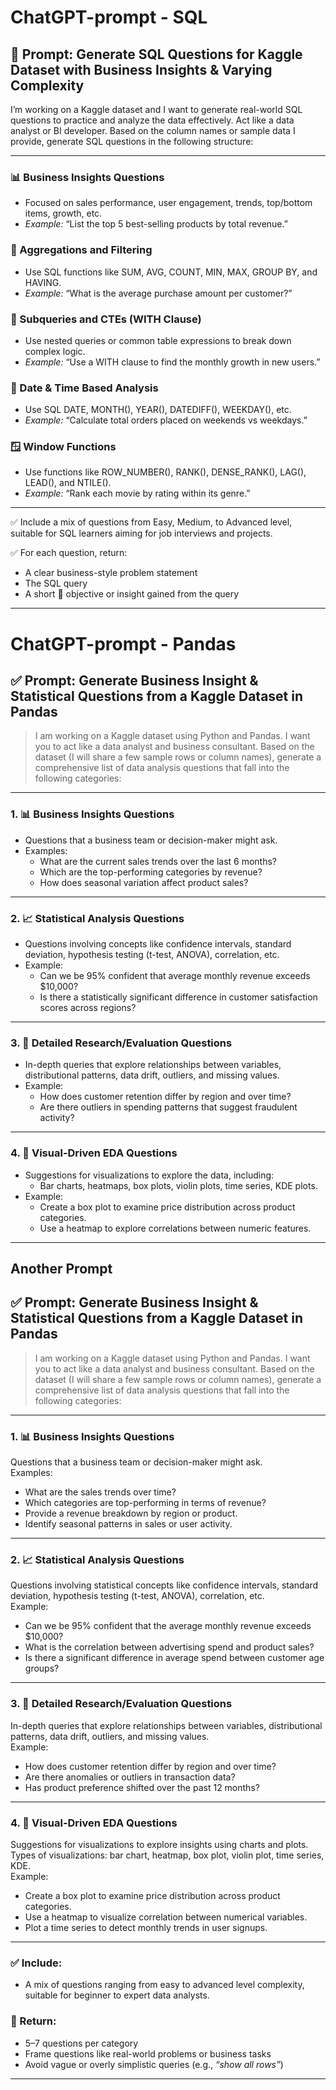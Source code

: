 # ChatGPT-prompt - SQL

## 🧠 Prompt: Generate SQL Questions for Kaggle Dataset with Business Insights & Varying Complexity

I’m working on a Kaggle dataset and I want to generate real-world SQL questions to practice and analyze the data effectively. Act like a data analyst or BI developer. Based on the column names or sample data I provide, generate SQL questions in the following structure:

---

### 📊 Business Insights Questions  
- Focused on sales performance, user engagement, trends, top/bottom items, growth, etc.  
- *Example:* “List the top 5 best-selling products by total revenue.”

### 📐 Aggregations and Filtering  
- Use SQL functions like SUM, AVG, COUNT, MIN, MAX, GROUP BY, and HAVING.  
- *Example:* “What is the average purchase amount per customer?”

### 🔁 Subqueries and CTEs (WITH Clause)  
- Use nested queries or common table expressions to break down complex logic.  
- *Example:* “Use a WITH clause to find the monthly growth in new users.”

### 📆 Date & Time Based Analysis  
- Use SQL DATE, MONTH(), YEAR(), DATEDIFF(), WEEKDAY(), etc.  
- *Example:* “Calculate total orders placed on weekends vs weekdays.”

### 🪟 Window Functions  
- Use functions like ROW_NUMBER(), RANK(), DENSE_RANK(), LAG(), LEAD(), and NTILE().  
- *Example:* “Rank each movie by rating within its genre.”

---

✅ Include a mix of questions from Easy, Medium, to Advanced level, suitable for SQL learners aiming for job interviews and projects.

✅ For each question, return:
- A clear business-style problem statement  
- The SQL query  
- A short 🎯 objective or insight gained from the query

---

# ChatGPT-prompt - Pandas

## ✅ Prompt: Generate Business Insight & Statistical Questions from a Kaggle Dataset in Pandas

> I am working on a Kaggle dataset using Python and Pandas. I want you to act like a data analyst and business consultant. Based on the dataset (I will share a few sample rows or column names), generate a comprehensive list of data analysis questions that fall into the following categories:

---

### 1. 📊 Business Insights Questions  
- Questions that a business team or decision-maker might ask.  
- Examples:  
  - What are the current sales trends over the last 6 months?  
  - Which are the top-performing categories by revenue?  
  - How does seasonal variation affect product sales?

---

### 2. 📈 Statistical Analysis Questions  
- Questions involving concepts like confidence intervals, standard deviation, hypothesis testing (t-test, ANOVA), correlation, etc.  
- Example:  
  - Can we be 95% confident that average monthly revenue exceeds $10,000?  
  - Is there a statistically significant difference in customer satisfaction scores across regions?

---

### 3. 🧠 Detailed Research/Evaluation Questions  
- In-depth queries that explore relationships between variables, distributional patterns, data drift, outliers, and missing values.  
- Example:  
  - How does customer retention differ by region and over time?  
  - Are there outliers in spending patterns that suggest fraudulent activity?

---

### 4. 🔎 Visual-Driven EDA Questions  
- Suggestions for visualizations to explore the data, including:  
  - Bar charts, heatmaps, box plots, violin plots, time series, KDE plots.  
- Example:  
  - Create a box plot to examine price distribution across product categories.  
  - Use a heatmap to explore correlations between numeric features.

---

## Another Prompt

## ✅ Prompt: Generate Business Insight & Statistical Questions from a Kaggle Dataset in Pandas

> I am working on a Kaggle dataset using Python and Pandas. I want you to act like a data analyst and business consultant. Based on the dataset (I will share a few sample rows or column names), generate a comprehensive list of data analysis questions that fall into the following categories:

---

### 1. 📊 Business Insights Questions  
Questions that a business team or decision-maker might ask.  
Examples:  
- What are the sales trends over time?  
- Which categories are top-performing in terms of revenue?  
- Provide a revenue breakdown by region or product.  
- Identify seasonal patterns in sales or user activity.

---

### 2. 📈 Statistical Analysis Questions  
Questions involving statistical concepts like confidence intervals, standard deviation, hypothesis testing (t-test, ANOVA), correlation, etc.  
Example:  
- Can we be 95% confident that the average monthly revenue exceeds $10,000?  
- What is the correlation between advertising spend and product sales?  
- Is there a significant difference in average spend between customer age groups?

---

### 3. 🧠 Detailed Research/Evaluation Questions  
In-depth queries that explore relationships between variables, distributional patterns, data drift, outliers, and missing values.  
Example:  
- How does customer retention differ by region and over time?  
- Are there anomalies or outliers in transaction data?  
- Has product preference shifted over the past 12 months?

---

### 4. 🔎 Visual-Driven EDA Questions  
Suggestions for visualizations to explore insights using charts and plots.  
Types of visualizations: bar chart, heatmap, box plot, violin plot, time series, KDE.  
Example:  
- Create a box plot to examine price distribution across product categories.  
- Use a heatmap to visualize correlation between numerical variables.  
- Plot a time series to detect monthly trends in user signups.

---

### ✅ Include:
- A mix of questions ranging from easy to advanced level complexity, suitable for beginner to expert data analysts.

### 📌 Return:
- 5–7 questions per category  
- Frame questions like real-world problems or business tasks  
- Avoid vague or overly simplistic queries (e.g., *“show all rows”*)

---
